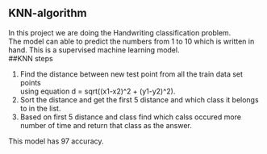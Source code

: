 ## KNN-algorithm
In this project we are doing the Handwriting classification problem.<br>
The model can able to predict the numbers from 1 to 10 which is written in hand.
This is a supervised machine learning model.<br>
##KNN steps<br>
1. Find the distance between new test point from all the train data set points <br>
   using equation d = sqrt((x1-x2)^2 + (y1-y2)^2).<br>
2. Sort the distance and get the first 5 distance and which class it belongs to in the list.<br>
3. Based on first 5 distance and class find which calss occured more number of time and return that class as the answer. 


This model has 97 accuracy.
